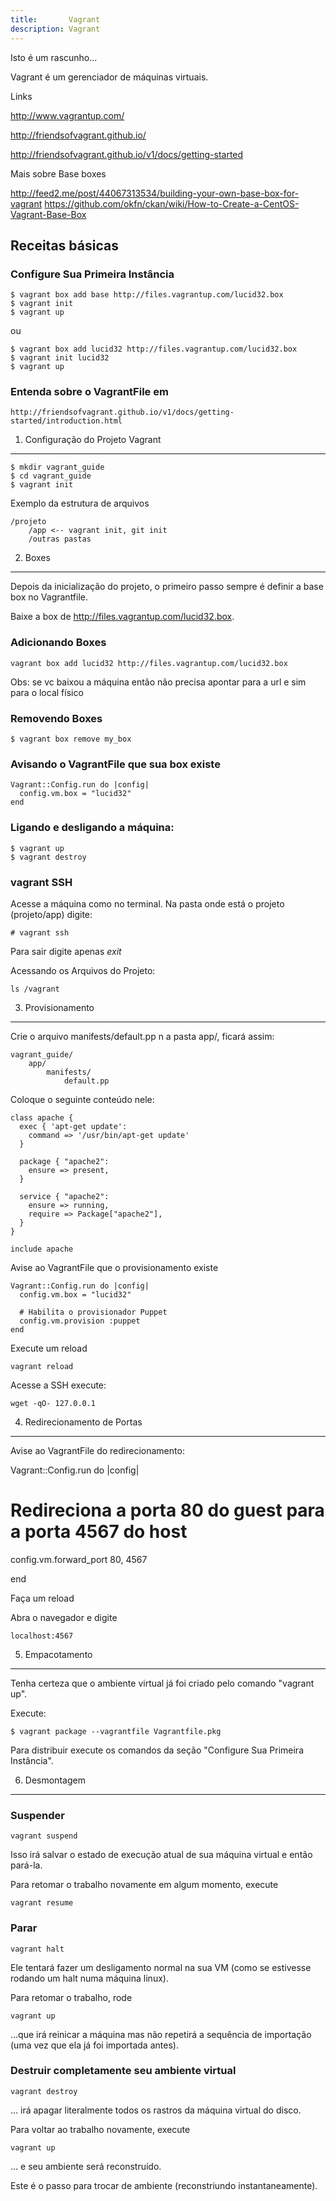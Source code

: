 ```yaml
---
title:       Vagrant
description: Vagrant
---
```


Isto é um rascunho...


Vagrant é um gerenciador de máquinas virtuais.


Links

http://www.vagrantup.com/

http://friendsofvagrant.github.io/

http://friendsofvagrant.github.io/v1/docs/getting-started



Mais sobre Base boxes

http://feed2.me/post/44067313534/building-your-own-base-box-for-vagrant
https://github.com/okfn/ckan/wiki/How-to-Create-a-CentOS-Vagrant-Base-Box



Receitas básicas
---


### Configure Sua Primeira Instância

    $ vagrant box add base http://files.vagrantup.com/lucid32.box
    $ vagrant init
    $ vagrant up

ou 

    $ vagrant box add lucid32 http://files.vagrantup.com/lucid32.box
    $ vagrant init lucid32
    $ vagrant up


### Entenda sobre o VagrantFile em

    http://friendsofvagrant.github.io/v1/docs/getting-started/introduction.html




1. Configuração do Projeto Vagrant
---


    $ mkdir vagrant_guide
    $ cd vagrant_guide
    $ vagrant init

Exemplo da estrutura de arquivos

    /projeto
        /app <-- vagrant init, git init
        /outras pastas


2. Boxes
---

Depois da inicialização do projeto, o primeiro passo sempre é definir a base box no Vagrantfile.

Baixe a box de http://files.vagrantup.com/lucid32.box.


### Adicionando Boxes

    vagrant box add lucid32 http://files.vagrantup.com/lucid32.box

Obs: se vc baixou a máquina então não precisa apontar para a url e sim para o local físico


### Removendo Boxes

    $ vagrant box remove my_box


### Avisando o VagrantFile que sua box existe

    Vagrant::Config.run do |config|
      config.vm.box = "lucid32"
    end


### Ligando e desligando a máquina:

    $ vagrant up
    $ vagrant destroy


### vagrant SSH

Acesse a máquina como no terminal. Na pasta onde está o projeto (projeto/app) digite:


    # vagrant ssh

Para sair digite apenas *exit*


Acessando os Arquivos do Projeto:

    ls /vagrant



3. Provisionamento
---

Crie o arquivo manifests/default.pp n a pasta app/, ficará assim:

    vagrant_guide/
        app/
            manifests/
                default.pp


Coloque o seguinte conteúdo nele:

    class apache {
      exec { 'apt-get update':
        command => '/usr/bin/apt-get update'
      }

      package { "apache2":
        ensure => present,
      }

      service { "apache2":
        ensure => running,
        require => Package["apache2"],
      }
    }

    include apache

Avise ao VagrantFile que o provisionamento existe

    Vagrant::Config.run do |config|
      config.vm.box = "lucid32"

      # Habilita o provisionador Puppet
      config.vm.provision :puppet
    end

Execute um reload

    vagrant reload

Acesse a SSH execute:

    wget -qO- 127.0.0.1



4. Redirecionamento de Portas
---

Avise ao VagrantFile do redirecionamento:

Vagrant::Config.run do |config|

  # Redireciona a porta 80 do guest para a porta 4567 do host
  config.vm.forward_port 80, 4567

end

Faça um reload

Abra o navegador e digite
    
    localhost:4567



5. Empacotamento

---

Tenha certeza que o ambiente virtual já foi criado pelo comando "vagrant up".

Execute:
    
    $ vagrant package --vagrantfile Vagrantfile.pkg

Para distribuir execute os comandos da seção "Configure Sua Primeira Instância".




6. Desmontagem
---

### Suspender

    vagrant suspend

Isso irá salvar o estado de execução atual de sua máquina virtual e então pará-la. 

Para retomar o trabalho novamente em algum momento, execute

    vagrant resume

### Parar

    vagrant halt

Ele tentará fazer um desligamento normal na sua VM (como se estivesse rodando um halt numa máquina linux).

Para retomar o trabalho, rode
    
    vagrant up 

...que irá reinicar a máquina mas não repetirá a sequência de importação (uma vez que ela já foi importada antes).



### Destruir completamente seu ambiente virtual

    vagrant destroy

... irá apagar literalmente todos os rastros da máquina virtual do disco. 

Para voltar ao trabalho novamente, execute 

    vagrant up

... e seu ambiente será reconstruído.


Este é o passo para trocar de ambiente (reconstriundo instantaneamente).
